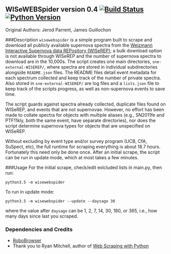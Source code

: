 ## WISeWEBSpider version 0.4 [![Build Status](https://img.shields.io/travis/jparrent/WISeWEBSpider.svg)](https://travis-ci.org/jparrent/WISeWEBSpider)[![Python Version](https://img.shields.io/badge/python-3.4%2C%203.5-blue.svg)](https://www.python.org)
Original Authors: Jerod Parrent, James Guillochon

###Description
`wisewebspider` is a simple program built to scrape and download all publicly available supernova spectra from the [Weizmann Interactive Supernova data REPository (WISeREP)](http://wiserep.weizmann.ac.il); a bulk download option is not available through WISeREP and the number of supernova spectra to download are in the 10,000s. The script creates one main directories, `sne-external-WISEREP/`, where spectra are stored in individual subdirectories alongside `README.json` files. The README files detail event metadata for each spectrum collected and keep track of the number of private spectra. Also stored in `sne-external-WISEREP/` are log files and a `lists.json` file to keep track of the scripts progress, as well as non-supernova events to save time. 

The script guards against spectra already collected, duplicate files found on WISeREP, and events that are not supernovae. However, no effort has been made to collate spectra for objects with multiple aliases (e.g., SN2011fe and PTF11kly, both the same event, have separate directories), nor does the script determine supernova types for objects that are unspecified on WISeREP.

Without excluding by event type and/or survey program (UCB, CfA, SuSpect, etc), the full runtime for scraping everything is about 18.7 hours. Fortunately this need only be done once. After an initial scrape, the script can be run in update mode, which at most takes a few minutes.

###Usage
For the initial scrape, check/edit exlcluded lists in main.py, then run:
```
python3.5 -m wisewebspider
```

To run in update mode:
```
python3.5 -m wisewebspider --update --daysago 30
```
where the value after `daysago` can be 1, 2, 7, 14, 30, 180, or 365, i.e., how many days since last you scraped.

### Dependencies and Credits

* [RoboBrowser](https://github.com/jmcarp/robobrowser)
* Thank you to Ryan Mitchell, author of [Web Scraping with Python](http://pythonscraping.com/node/5)
